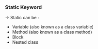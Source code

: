 <h3> Static Keyword </h3>
-> Static can be : 
<ul>
<li> Variable (also known as a class variable) </li>
<li> Method (also known as a class method) </li>
<li> Block </li>
<li> Nested class </li>
<ul>
